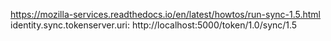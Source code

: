 https://mozilla-services.readthedocs.io/en/latest/howtos/run-sync-1.5.html
identity.sync.tokenserver.uri: http://localhost:5000/token/1.0/sync/1.5